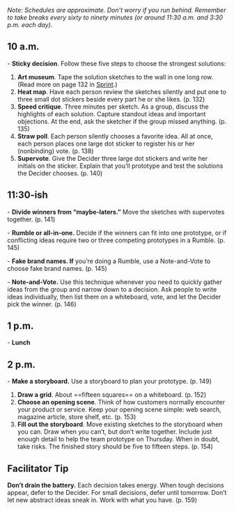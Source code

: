 
_Note: Schedules are approximate. Don’t worry if you run behind. Remember to take breaks every sixty to ninety minutes (or around 11:30 a.m. and 3:30 p.m. each day)._

## 10 a.m.

- **Sticky decision**. Follow these five steps to choose the strongest solutions:

1. **Art museum**. Tape the solution sketches to the wall in one long row. (Read more on page 132 in [Sprint](http://amzn.to/1RUCJeA).)
2. **Heat map**. Have each person review the sketches silently and put one to three small dot stickers beside every part he or she likes. (p. 132)
3. **Speed critique**. Three minutes per sketch. As a group, discuss the highlights of each solution. Capture standout ideas and important objections. At the end, ask the sketcher if the group missed anything. (p. 135)
4. **Straw poll**. Each person silently chooses a favorite idea. All at once, each person places one large dot sticker to register his or her (nonbinding) vote. (p. 138)
5. **Supervote**. Give the Decider three large dot stickers and write her initials on the sticker. Explain that you’ll prototype and test the solutions the Decider chooses. (p. 140)

## 11:30-ish

- **Divide winners from “maybe-laters.”** Move the sketches with supervotes together. (p. 141)

- **Rumble or all-in-one.** Decide if the winners can fit into one prototype, or if conflicting ideas require two or three competing prototypes in a Rumble. (p. 145)

- **Fake brand names. If** you’re doing a Rumble, use a Note-and-Vote to choose fake brand names. (p. 145)

- **Note-and-Vote.** Use this technique whenever you need to quickly gather ideas from the group and narrow down to a decision. Ask people to write ideas individually, then list them on a whiteboard, vote, and let the Decider pick the winner. (p. 146)

## 1 p.m.

- **Lunch**

## 2 p.m.

- **Make a storyboard.** Use a storyboard to plan your prototype. (p. 149)

1. **Draw a grid**. About ==fifteen squares== on a whiteboard. (p. 152)
2. **Choose an opening scene**. Think of how customers normally encounter your product or service. Keep your opening scene simple: web search, magazine article, store shelf, etc. (p. 153)
3. **Fill out the storyboard**. Move existing sketches to the storyboard when you can. Draw when you can’t, but don’t write together. Include just enough detail to help the team prototype on Thursday. When in doubt, take risks. The finished story should be five to fifteen steps. (p. 154)

## Facilitator Tip

**Don’t drain the battery.** Each decision takes energy. When tough decisions appear, defer to the Decider. For small decisions, defer until tomorrow. Don’t let new abstract ideas sneak in. Work with what you have. (p. 159)